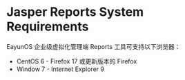# Jasper Reports System Requirements

EayunOS 企业级虚拟化管理端 Reports 工具可支持以下浏览器：

* CentOS 6 - Firefox 17 或更新版本的 Firefox
* Window 7 - Internet Explorer 9


